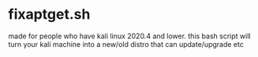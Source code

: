 # fixaptget.sh
made for people who have kali linux 2020.4 and lower.
this bash script will turn your kali machine into a new/old distro that can update/upgrade etc
